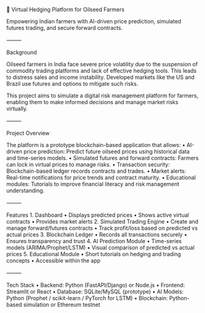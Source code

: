 🌾 Virtual Hedging Platform for Oilseed Farmers

Empowering Indian farmers with AI-driven price prediction, simulated futures trading, and secure forward contracts.

⸻

Background

Oilseed farmers in India face severe price volatility due to the suspension of commodity trading platforms and lack of effective hedging tools. This leads to distress sales and income instability. Developed markets like the US and Brazil use futures and options to mitigate such risks.

This project aims to simulate a digital risk management platform for farmers, enabling them to make informed decisions and manage market risks virtually.

⸻

Project Overview

The platform is a prototype blockchain-based application that allows:
	•	AI-driven price prediction: Predict future oilseed prices using historical data and time-series models.
	•	Simulated futures and forward contracts: Farmers can lock in virtual prices to manage risks.
	•	Transaction security: Blockchain-based ledger records contracts and trades.
	•	Market alerts: Real-time notifications for price trends and contract maturity.
	•	Educational modules: Tutorials to improve financial literacy and risk management understanding.

⸻

Features
	1.	Dashboard
	•	Displays predicted prices
	•	Shows active virtual contracts
	•	Provides market alerts
	2.	Simulated Trading Engine
	•	Create and manage forward/futures contracts
	•	Track profit/loss based on predicted vs actual prices
	3.	Blockchain Ledger
	•	Records all transactions securely
	•	Ensures transparency and trust
	4.	AI Prediction Module
	•	Time-series models (ARIMA/Prophet/LSTM)
	•	Visual comparison of predicted vs actual prices
	5.	Educational Module
	•	Short tutorials on hedging and trading concepts
	•	Accessible within the app

⸻

Tech Stack
	•	Backend: Python (FastAPI/Django) or Node.js
	•	Frontend: Streamlit or React
	•	Database: SQLite/MySQL (prototype)
	•	AI Models: Python (Prophet / scikit-learn / PyTorch for LSTM)
	•	Blockchain: Python-based simulation or Ethereum testnet
